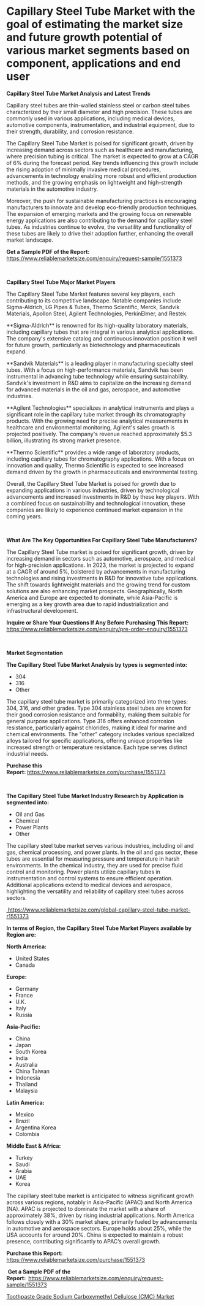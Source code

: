 <p><h1>Capillary Steel Tube Market with the goal of estimating the market size and future growth potential of various market segments based on component, applications and end user</h1></p><p><strong>Capillary Steel Tube Market Analysis and Latest Trends</strong></p>
<p><p>Capillary steel tubes are thin-walled stainless steel or carbon steel tubes characterized by their small diameter and high precision. These tubes are commonly used in various applications, including medical devices, automotive components, instrumentation, and industrial equipment, due to their strength, durability, and corrosion resistance.</p><p>The Capillary Steel Tube Market is poised for significant growth, driven by increasing demand across sectors such as healthcare and manufacturing, where precision tubing is critical. The market is expected to grow at a CAGR of 6% during the forecast period. Key trends influencing this growth include the rising adoption of minimally invasive medical procedures, advancements in technology enabling more robust and efficient production methods, and the growing emphasis on lightweight and high-strength materials in the automotive industry.</p><p>Moreover, the push for sustainable manufacturing practices is encouraging manufacturers to innovate and develop eco-friendly production techniques. The expansion of emerging markets and the growing focus on renewable energy applications are also contributing to the demand for capillary steel tubes. As industries continue to evolve, the versatility and functionality of these tubes are likely to drive their adoption further, enhancing the overall market landscape.</p></p>
<p><strong>Get a Sample PDF of the Report:&nbsp;</strong> <a href="https://www.reliablemarketsize.com/enquiry/request-sample/1551373?utm_campaign=2941&utm_medium=2&utm_source=Github&utm_content=ia&utm_term=02042025&utm_id=capillary-steel-tube">https://www.reliablemarketsize.com/enquiry/request-sample/1551373</a></p>
<p>&nbsp;</p>
<p><strong>Capillary Steel Tube Major Market Players</strong></p>
<p><p>The Capillary Steel Tube Market features several key players, each contributing to its competitive landscape. Notable companies include Sigma-Aldrich, LG Pipes & Tubes, Thermo Scientific, Merck, Sandvik Materials, Apollon Steel, Agilent Technologies, PerkinElmer, and Restek.</p><p>**Sigma-Aldrich** is renowned for its high-quality laboratory materials, including capillary tubes that are integral in various analytical applications. The company's extensive catalog and continuous innovation position it well for future growth, particularly as biotechnology and pharmaceuticals expand. </p><p>**Sandvik Materials** is a leading player in manufacturing specialty steel tubes. With a focus on high-performance materials, Sandvik has been instrumental in advancing tube technology while ensuring sustainability. Sandvik's investment in R&D aims to capitalize on the increasing demand for advanced materials in the oil and gas, aerospace, and automotive industries.</p><p>**Agilent Technologies** specializes in analytical instruments and plays a significant role in the capillary tube market through its chromatography products. With the growing need for precise analytical measurements in healthcare and environmental monitoring, Agilent's sales growth is projected positively. The company's revenue reached approximately $5.3 billion, illustrating its strong market presence.</p><p>**Thermo Scientific** provides a wide range of laboratory products, including capillary tubes for chromatography applications. With a focus on innovation and quality, Thermo Scientific is expected to see increased demand driven by the growth in pharmaceuticals and environmental testing.</p><p>Overall, the Capillary Steel Tube Market is poised for growth due to expanding applications in various industries, driven by technological advancements and increased investments in R&D by these key players. With a combined focus on sustainability and technological innovation, these companies are likely to experience continued market expansion in the coming years.</p></p>
<p>&nbsp;</p>
<p><strong>What Are The Key Opportunities For Capillary Steel Tube Manufacturers?</strong></p>
<p><p>The Capillary Steel Tube market is poised for significant growth, driven by increasing demand in sectors such as automotive, aerospace, and medical for high-precision applications. In 2023, the market is projected to expand at a CAGR of around 5%, bolstered by advancements in manufacturing technologies and rising investments in R&D for innovative tube applications. The shift towards lightweight materials and the growing trend for custom solutions are also enhancing market prospects. Geographically, North America and Europe are expected to dominate, while Asia-Pacific is emerging as a key growth area due to rapid industrialization and infrastructural development.</p></p>
<p><strong>Inquire or Share Your Questions If Any Before Purchasing This Report:</strong> <a href="https://www.reliablemarketsize.com/enquiry/pre-order-enquiry/1551373?utm_campaign=2941&utm_medium=2&utm_source=Github&utm_content=ia&utm_term=02042025&utm_id=capillary-steel-tube">https://www.reliablemarketsize.com/enquiry/pre-order-enquiry/1551373</a></p>
<p>&nbsp;</p>
<p><strong>Market Segmentation</strong></p>
<p><strong>The Capillary Steel Tube Market Analysis by types is segmented into:</strong></p>
<p><ul><li>304</li><li>316</li><li>Other</li></ul></p>
<p><p>The capillary steel tube market is primarily categorized into three types: 304, 316, and other grades. Type 304 stainless steel tubes are known for their good corrosion resistance and formability, making them suitable for general purpose applications. Type 316 offers enhanced corrosion resistance, particularly against chlorides, making it ideal for marine and chemical environments. The "other" category includes various specialized alloys tailored for specific applications, offering unique properties like increased strength or temperature resistance. Each type serves distinct industrial needs.</p></p>
<p><strong>Purchase this Report:&nbsp;</strong><a href="https://www.reliablemarketsize.com/purchase/1551373?utm_campaign=2941&utm_medium=2&utm_source=Github&utm_content=ia&utm_term=02042025&utm_id=capillary-steel-tube">https://www.reliablemarketsize.com/purchase/1551373</a></p>
<p>&nbsp;</p>
<p><strong>The Capillary Steel Tube Market Industry Research by Application is segmented into:</strong></p>
<p><ul><li>Oil and Gas</li><li>Chemical</li><li>Power Plants</li><li>Other</li></ul></p>
<p><p>The capillary steel tube market serves various industries, including oil and gas, chemical processing, and power plants. In the oil and gas sector, these tubes are essential for measuring pressure and temperature in harsh environments. In the chemical industry, they are used for precise fluid control and monitoring. Power plants utilize capillary tubes in instrumentation and control systems to ensure efficient operation. Additional applications extend to medical devices and aerospace, highlighting the versatility and reliability of capillary steel tubes across sectors.</p></p>
<p><a href="https://www.reliablemarketsize.com/global-capillary-steel-tube-market-r1551373?utm_campaign=2941&utm_medium=2&utm_source=Github&utm_content=ia&utm_term=02042025&utm_id=capillary-steel-tube">&nbsp;https://www.reliablemarketsize.com/global-capillary-steel-tube-market-r1551373</a></p>
<p><strong>In terms of Region, the Capillary Steel Tube Market Players available by Region are:</strong></p>
<p>
    <p> <strong> North America: </strong>
        <ul>
            <li>United States</li>
            <li>Canada</li>
        </ul>
        </p> 
    <p> <strong> Europe: </strong>
        <ul>
            <li>Germany</li>
            <li>France</li>
            <li>U.K.</li>
            <li>Italy</li>
            <li>Russia</li>
        </ul>
        </p> 
    <p> <strong> Asia-Pacific: </strong>
        <ul>
            <li>China</li>
            <li>Japan</li>
            <li>South Korea</li>
            <li>India</li>
            <li>Australia</li>
            <li>China Taiwan</li>
            <li>Indonesia</li>
            <li>Thailand</li>
            <li>Malaysia</li>
        </ul>
        </p> 
    <p> <strong> Latin America: </strong>
        <ul>
            <li>Mexico</li>
            <li>Brazil</li>
            <li>Argentina Korea</li>
            <li>Colombia</li>
        </ul>
        </p> 
    <p> <strong> Middle East & Africa: </strong>
        <ul>
            <li>Turkey</li>
            <li>Saudi</li>
            <li>Arabia</li>
            <li>UAE</li>
            <li>Korea</li>
        </ul>
    </p>
    </p>
<p><p>The capillary steel tube market is anticipated to witness significant growth across various regions, notably in Asia-Pacific (APAC) and North America (NA). APAC is projected to dominate the market with a share of approximately 38%, driven by rising industrial applications. North America follows closely with a 30% market share, primarily fueled by advancements in automotive and aerospace sectors. Europe holds about 25%, while the USA accounts for around 20%. China is expected to maintain a robust presence, contributing significantly to APAC’s overall growth.</p></p>
<p><strong>Purchase this Report: </strong><a href="https://www.reliablemarketsize.com/purchase/1551373?utm_campaign=2941&utm_medium=2&utm_source=Github&utm_content=ia&utm_term=02042025&utm_id=capillary-steel-tube">https://www.reliablemarketsize.com/purchase/1551373</a></p>
<p>&nbsp;<strong>Get a Sample PDF of the Report:&nbsp;&nbsp;</strong><a href="https://www.reliablemarketsize.com/enquiry/request-sample/1551373?utm_campaign=2941&utm_medium=2&utm_source=Github&utm_content=ia&utm_term=02042025&utm_id=capillary-steel-tube">https://www.reliablemarketsize.com/enquiry/request-sample/1551373</a></p>
<p><strong></strong></p>
<p><p><a href="https://github.com/langolaskark/Market-Research-Report-List-1/blob/main/toothpaste-grade-sodium-carboxymethyl-cellulose-cmc-market.md?utm_campaign=2941&utm_medium=2&utm_source=Github&utm_content=ia&utm_term=02042025&utm_id=capillary-steel-tube">Toothpaste Grade Sodium Carboxymethyl Cellulose (CMC) Market</a></p></p>